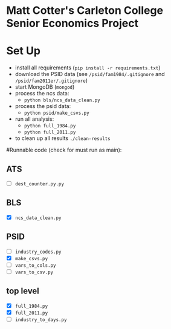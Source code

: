 # Matt Cotter's Carleton College Senior Economics Project

# Set Up
- install all requirements (`pip install -r requirements.txt`)
- download the PSID data (see `/psid/fam1984/.gitignore` and `/psid/fam2011er/.gitignore`)
- start MongoDB (`mongod`)
- process the ncs data:
    + `python bls/ncs_data_clean.py`
- process the psid data:
    + `python psid/make_csvs.py`
- run all analysis:
    + `python full_1984.py`
    + `python full_2011.py`
- to clean up all results `./clean-results`

#Runnable code (check for must run as main):

## ATS
- [ ] `dest_counter.py.py`

## BLS
- [x] `ncs_data_clean.py`

## PSID
- [ ] `industry_codes.py`
- [x] `make_csvs.py`
- [ ] `vars_to_cols.py`
- [ ] `vars_to_csv.py`

## top level
- [x] `full_1984.py`
- [x] `full_2011.py`
- [ ] `industry_to_days.py`
